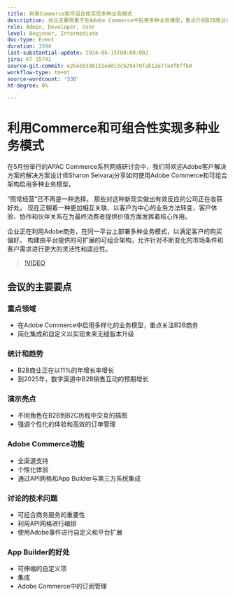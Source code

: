 ```yaml
---
title: 利用Commerce和可组合性实现多种业务模式
description: 会议主要侧重于在Adobe Commerce中启用多种业务模型，重点介绍B2B商业增长趋势，强调简化集成以实现无缝升级的重要性，通过演示展示个性化B2B到B2C的交互，讨论Adobe Commerce的全渠道支持和API网格集成等功能，强调可组合商业服务的好处，介绍用于平台中可扩展自定义和订阅管理的App Builder。
role: Admin, Developer, User
level: Beginner, Intermediate
doc-type: Event
duration: 3594
last-substantial-update: 2024-06-15T00:00:00Z
jira: KT-15741
source-git-commit: e2beb9336151eddc3cb29470fab12e77a4f8ffb0
workflow-type: tm+mt
source-wordcount: '330'
ht-degree: 0%

---
```



# 利用Commerce和可组合性实现多种业务模式

在5月份举行的APAC Commerce系列网络研讨会中，我们将欢迎Adobe客户解决方案的解决方案设计师Sharon Selvaraj分享如何使用Adobe Commerce和可组合架构启用多种业务模型。

“照常经营”已不再是一种选择。 那些对这种新现实做出有效反应的公司正在收获好处。 现在正朝着一种更加相互关联、以客户为中心的业务方法转变，客户体验、协作和伙伴关系在为最终消费者提供价值方面发挥着核心作用。

企业正在利用Adobe商务，在同一平台上部署多种业务模式，以满足客户的购买偏好。 构建由平台提供的可扩展的可组合架构，允许针对不断变化的市场条件和客户需求进行更大的灵活性和适应性。

>[!VIDEO](https://video.tv.adobe.com/v/3429800/?learn=on)

## 会议的主要要点

### 重点领域

* 在Adobe Commerce中启用多样化的业务模型，重点关注B2B商务
* 简化集成和自定义以实现未来无缝版本升级

### 统计和趋势

* B2B商业正在以11%的年增长率增长
* 到2025年，数字渠道中B2B销售互动的预期增长

### 演示亮点

* 不同角色在B2B到B2C历程中交互的插图
* 强调个性化的体验和高效的订单管理

### Adobe Commerce功能

* 全渠道支持
* 个性化体验
* 通过API网格和App Builder与第三方系统集成

### 讨论的技术问题

* 可组合商务服务的重要性
* 利用API网格进行编排
* 使用Adobe事件进行自定义和平台扩展

### App Builder的好处

* 可伸缩的自定义项
* 集成
* Adobe Commerce中的订阅管理

